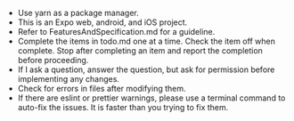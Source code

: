 - Use yarn as a package manager.
- This is an Expo web, android, and iOS project.
- Refer to FeaturesAndSpecification.md for a guideline.
- Complete the items in todo.md one at a time. Check the item off when complete. Stop after completing an item and report the completion before proceeding.
- If I ask a question, answer the question, but ask for permission before implementing any changes.
- Check for errors in files after modifying them.
- If there are eslint or prettier warnings, please use a terminal command to auto-fix the issues. It is faster than you trying to fix them.
